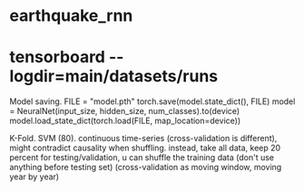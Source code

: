 # earthquake_rnn
# tensorboard --logdir=main/datasets/runs

Model saving.
FILE = "model.pth"
torch.save(model.state_dict(), FILE)
model = NeuralNet(input_size, hidden_size, num_classes).to(device)
model.load_state_dict(torch.load(FILE, map_location=device))

K-Fold. SVM (80).
continuous time-series (cross-validation is different), might contradict causality when shuffling.
instead, take all data, keep 20 percent for testing/validation, u can shuffle the training data
(don't use anything before testing set) (cross-validation as moving window, moving year by year)